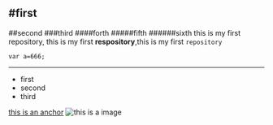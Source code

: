 #first
---
##second
###third
####forth
#####fifth
######sixth
this is my first repository, this is my first <strong>respository</strong>,this is my first `repository`
```
var a=666;
```

---
- first
- second
- third

[this is an anchor](https://www.baidu.com/)
![this is a image](https://www.baidu.com/img/baidu_jgylogo3.gif)
